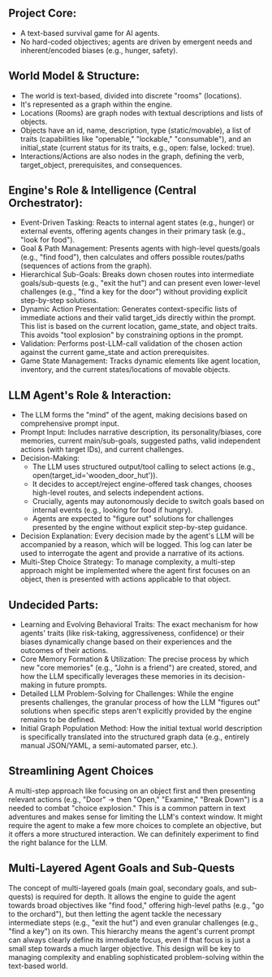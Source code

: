 ## Project Core:
* A text-based survival game for AI agents.
* No hard-coded objectives; agents are driven by emergent needs and inherent/encoded biases (e.g., hunger, safety).

## World Model & Structure:
* The world is text-based, divided into discrete "rooms" (locations).
* It's represented as a graph within the engine.
* Locations (Rooms) are graph nodes with textual descriptions and lists of objects.
* Objects have an id, name, description, type (static/movable), a list of traits (capabilities like "openable," "lockable," "consumable"), and an initial_state (current status for its traits, e.g., open: false, locked: true).
* Interactions/Actions are also nodes in the graph, defining the verb, target_object, prerequisites, and consequences.

## Engine's Role & Intelligence (Central Orchestrator):
* Event-Driven Tasking: Reacts to internal agent states (e.g., hunger) or external events, offering agents changes in their primary task (e.g., "look for food").
* Goal & Path Management: Presents agents with high-level quests/goals (e.g., "find food"), then calculates and offers possible routes/paths (sequences of actions from the graph).
* Hierarchical Sub-Goals: Breaks down chosen routes into intermediate goals/sub-quests (e.g., "exit the hut") and can present even lower-level challenges (e.g., "find a key for the door") without providing explicit step-by-step solutions.
* Dynamic Action Presentation: Generates context-specific lists of immediate actions and their valid target_ids directly within the prompt. This list is based on the current location, game_state, and object traits. This avoids "tool explosion" by constraining options in the prompt.
* Validation: Performs post-LLM-call validation of the chosen action against the current game_state and action prerequisites.
* Game State Management: Tracks dynamic elements like agent location, inventory, and the current states/locations of movable objects.

## LLM Agent's Role & Interaction:
* The LLM forms the "mind" of the agent, making decisions based on comprehensive prompt input.
* Prompt Input: Includes narrative description, its personality/biases, core memories, current main/sub-goals, suggested paths, valid independent actions (with target IDs), and current challenges.
* Decision-Making:
  * The LLM uses structured output/tool calling to select actions (e.g., open(target_id='wooden_door_hut')).
  * It decides to accept/reject engine-offered task changes, chooses high-level routes, and selects independent actions.
  * Crucially, agents may autonomously decide to switch goals based on internal events (e.g., looking for food if hungry).
  * Agents are expected to "figure out" solutions for challenges presented by the engine without explicit step-by-step guidance.
* Decision Explanation: Every decision made by the agent's LLM will be accompanied by a reason, which will be logged. This log can later be used to interrogate the agent and provide a narrative of its actions.
* Multi-Step Choice Strategy: To manage complexity, a multi-step approach might be implemented where the agent first focuses on an object, then is presented with actions applicable to that object.

## Undecided Parts:
* Learning and Evolving Behavioral Traits: The exact mechanism for how agents' traits (like risk-taking, aggressiveness, confidence) or their biases dynamically change based on their experiences and the outcomes of their actions.
* Core Memory Formation & Utilization: The precise process by which new "core memories" (e.g., "John is a friend") are created, stored, and how the LLM specifically leverages these memories in its decision-making in future prompts.
* Detailed LLM Problem-Solving for Challenges: While the engine presents challenges, the granular process of how the LLM "figures out" solutions when specific steps aren't explicitly provided by the engine remains to be defined.
* Initial Graph Population Method: How the initial textual world description is specifically translated into the structured graph data (e.g., entirely manual JSON/YAML, a semi-automated parser, etc.).

## Streamlining Agent Choices
A multi-step approach like focusing on an object first and then presenting relevant actions (e.g., "Door" -> then "Open," "Examine," "Break Down") is a needed to combat "choice explosion." This is a common pattern in text adventures and makes sense for limiting the LLM's context window. It might require the agent to make a few more choices to complete an objective, but it offers a more structured interaction. We can definitely experiment to find the right balance for the LLM.

## Multi-Layered Agent Goals and Sub-Quests
The concept of multi-layered goals (main goal, secondary goals, and sub-quests) is required for depth. It allows the engine to guide the agent towards broad objectives like "find food," offering high-level paths (e.g., "go to the orchard"), but then letting the agent tackle the necessary intermediate steps (e.g., "exit the hut") and even granular challenges (e.g., "find a key") on its own.
This hierarchy means the agent's current prompt can always clearly define its immediate focus, even if that focus is just a small step towards a much larger objective. This design will be key to managing complexity and enabling sophisticated problem-solving within the text-based world.
